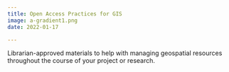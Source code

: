 ```yaml
---
title: Open Access Practices for GIS
image: a-gradient1.png
date: 2022-01-17

---
```


Librarian-approved materials to help with managing geospatial resources throughout the course of your project or research.